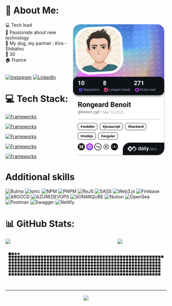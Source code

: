 # 💫 About Me:
 
<div align="left">
  <img src="https://github.com/benoitrongeard/benoitrongeard/blob/main/devcard.png" width="300" align="right" alt="Benoit Rongeard Dev Card"/> 
  💻 Tech lead <br>
  📱 Passionate about new technology<br>
  🦊 My dog, my partner : Kira - ShibaInu<br>
  🎂 30<br>
  🏠 France<br>
  <br>

[![Instagram](https://img.shields.io/badge/Instagram-%23E4405F.svg?logo=Instagram&logoColor=white)](https://instagram.com/benoit_rgd) [![LinkedIn](https://img.shields.io/badge/LinkedIn-%230077B5.svg?logo=linkedin&logoColor=white)](https://linkedin.com/in/benoit-rongeard-678258100)
</div>

# 💻 Tech Stack:
<!---
Frameworks icons
-->
[![Frameworks](https://skillicons.dev/icons?i=angular,adonis,flutter,laravel,spring)](## "Angular, Adonis, Flutter, Laravel, Spring")
<!---
Languages icons
-->
[![Frameworks](https://skillicons.dev/icons?i=ts,js,dart,reactivex,java,nodejs,php,solidity)](## "TS, Dart, RxJS, Java, Nodejs, PHP, Solidity")
<!---
Database
-->
[![Frameworks](https://skillicons.dev/icons?i=mysql,postgres)](##)
<!---
Stylisations icons
-->
[![Frameworks](https://skillicons.dev/icons?i=html,css,tailwind,bootstrap,sass)](## "Tailwind, Bootstrap, Bulma")
<!---
Tools
-->
[![Frameworks](https://skillicons.dev/icons?i=kubernetes,docker,git,github,gitlab,netlify,vercel,postman,vite,vscode,ipfs)](## "Kubernetes, Docker, Git, Netlify/Vercel, Postman, Vitejs, Ipfs")

# Additional skills
![Bulma](https://img.shields.io/badge/bulma-00D0B1?style=plastic&logo=bulma&logoColor=white) ![Ionic](https://img.shields.io/badge/Ionic-%233880FF.svg?style=plastic&logo=Ionic&logoColor=white) ![NPM](https://img.shields.io/badge/NPM-%23CB3837.svg?style=plastic&logo=npm&logoColor=white) ![PNPM](https://img.shields.io/badge/pnpm-%234a4a4a.svg?style=plastic&logo=pnpm&logoColor=f69220) ![RxJS](https://img.shields.io/badge/rxjs-%23B7178C.svg?style=plastic&logo=reactivex&logoColor=white) ![SASS](https://img.shields.io/badge/SASS-hotpink.svg?style=plastic&logo=SASS&logoColor=white) ![Web3.js](https://img.shields.io/badge/web3.js-F16822?style=plastic&logo=web3.js&logoColor=white) ![Firebase](https://img.shields.io/badge/Firebase-039BE5?style=plastic&logo=Firebase&logoColor=white) ![ARGOCD](https://img.shields.io/badge/argo-EF7B4D.svg?style=plastic&logo=argo&logoColor=white&color=%23EF7B4D) ![AZUREDEVOPS](https://img.shields.io/badge/azuredevops-0078D7.svg?style=plastic&logo=azuredevops&logoColor=white&color=%230078D7) ![SONARQUBE](https://img.shields.io/badge/sonarqube-4E9BCD.svg?style=plastic&logo=sonarqube&logoColor=white&color=%234E9BCD) ![Notion](https://img.shields.io/badge/Notion-%23000000.svg?style=plastic&logo=notion&logoColor=white) ![OpenSea](https://img.shields.io/badge/OpenSea-%232081E2.svg?style=plastic&logo=opensea&logoColor=white) ![Postman](https://img.shields.io/badge/Postman-FF6C37?style=plastic&logo=postman&logoColor=white) ![Swagger](https://img.shields.io/badge/-Swagger-%23Clojure?style=plastic&logo=swagger&logoColor=white) ![Netlify](https://img.shields.io/badge/netlify-%23000000.svg?style=plastic&logo=netlify&logoColor=#00C7B7) 

# 📊 GitHub Stats:

<div>
  <img src="https://github-readme-stats.vercel.app/api/top-langs/?username=benoitrongeard&theme=react&hide_border=true&include_all_commits=true&layout=compact&exclude_repo=projet_jeux_video" width="350" align="left"/>
  
  ![](https://github-readme-stats.vercel.app/api?username=benoitrongeard&rank_icon=github&theme=react&hide_border=true&include_all_commits=true)<br/>
</div>

<picture>
  <source media="(prefers-color-scheme: dark)" srcset="https://raw.githubusercontent.com/benoitrongeard/benoitrongeard/snake-output/github-contribution-grid-snake-dark.svg">
  <source media="(prefers-color-scheme: light)" srcset="https://raw.githubusercontent.com/benoitrongeard/benoitrongeard/snake-output/github-contribution-grid-snake.svg">
  <img alt="github contribution grid snake animation" src="https://raw.githubusercontent.com/benoitrongeard/benoitrongeard/snake-output/github-contribution-grid-snake.svg">
</picture>

---

<p align="center">
  <img src="https://visitcount.itsvg.in/api?id=benoitrongeard&icon=5&color=0" align="center" >
</p>
